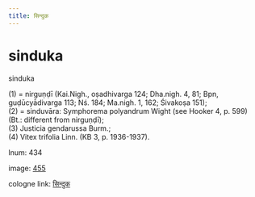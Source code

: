 ```yaml
---
title: सिन्दुक
---
```


# sinduka

sinduka  <div n="P" />(1) = nirguṇḍī (Kai.Nigh., oṣadhivarga 124; Dha.nigh. 4, 81; Bpn, <div n="lb" />guḍūcyādivarga 113; Nś. 184; Ma.nigh. 1, 162; Śivakoṣa 151); <div n="P" />(2) = sinduvāra: Symphorema polyandrum Wight (see Hooker 4, p. 599) <div n="lb" />(Bt.: different from nirguṇḍī); <div n="P" />(3) Justicia gendarussa Burm.; <div n="P" />(4) Vitex trifolia Linn. (KB 3, p. 1936-1937).

lnum: 434

image: [455](https://www.sanskrit-lexicon.uni-koeln.de/scans/csl-apidev/servepdf.php?dict=snp&page=455)

cologne link: [सिन्दुक](https://sanskrit-lexicon.uni-koeln.de/scans/csl-apidev/getword.php?dict=snp&key=सिन्दुक)

